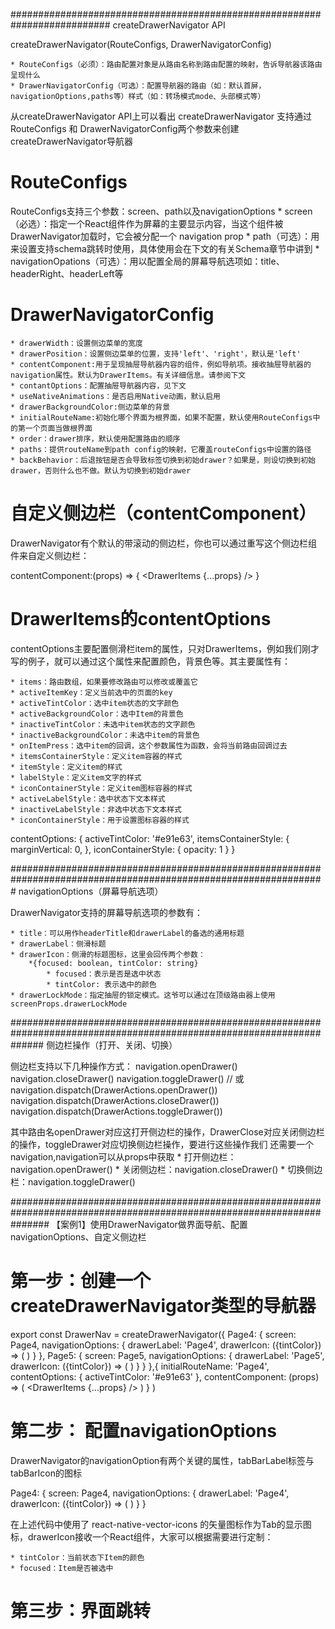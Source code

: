 ##########################################################################
createDrawerNavigator API

createDrawerNavigator(RouteConfigs, DrawerNavigatorConfig)

    * RouteConfigs（必须）：路由配置对象是从路由名称到路由配置的映射，告诉导航器该路由呈现什么
    * DrawerNavigatorConfig（可选）：配置导航器的路由（如：默认首屏，navigationOptions,paths等）样式（如：转场模式mode、头部模式等）

从createDrawerNavigator API上可以看出 createDrawerNavigator 支持通过 RouteConfigs 和 DrawerNavigatorConfig两个参数来创建createDrawerNavigator导航器

# RouteConfigs

RouteConfigs支持三个参数：screen、path以及navigationOptions
    * screen（必选）：指定一个React组件作为屏幕的主要显示内容，当这个组件被DrawerNavigator加载时，它会被分配一个 navigation prop
    * path（可选）：用来设置支持schema跳转时使用，具体使用会在下文的有关Schema章节中讲到
    * navigationOpations（可选）：用以配置全局的屏幕导航选项如：title、headerRight、headerLeft等

# DrawerNavigatorConfig
    * drawerWidth：设置侧边菜单的宽度
    * drawerPosition：设置侧边菜单的位置，支持'left'、'right'，默认是'left'
    * contentComponent:用于呈现抽屉导航器内容的组件，例如导航项。接收抽屉导航器的navigation属性。默认为DrawerItems。有关详细信息。请参阅下文
    * contantOptions：配置抽屉导航器内容，见下文
    * useNativeAnimations：是否启用Native动画，默认启用
    * drawerBackgroundColor:侧边菜单的背景
    * initialRouteName:初始化哪个界面为根界面，如果不配置，默认使用RouteConfigs中的第一个页面当做根界面
    * order：drawer排序，默认使用配置路由的顺序
    * paths：提供routeName到path config的映射，它覆盖routeConfigs中设置的路径
    * backBehavior：后退按钮是否会导致标签切换到初始drawer？如果是，则设切换到初始drawer，否则什么也不做。默认为切换到初始drawer

# 自定义侧边栏（contentComponent）

DrawerNavigator有个默认的带滚动的侧边栏，你也可以通过重写这个侧边栏组件来自定义侧边栏：

contentComponent:(props) => {
    <ScrollView>
        <SafeAreaView>
            <DrawerItems {...props} />
        </SafeAreaView>
    </ScrollView>
}

# DrawerItems的contentOptions

contentOptions主要配置侧滑栏item的属性，只对DrawerItems，例如我们刚才写的例子，就可以通过这个属性来配置颜色，背景色等。其主要属性有：

    * items：路由数组，如果要修改路由可以修改或覆盖它
    * activeItemKey：定义当前选中的页面的key
    * activeTintColor：选中item状态的文字颜色
    * activeBackgroundColor：选中Item的背景色
    * inactiveTintColor：未选中item状态的文字颜色
    * inactiveBackgroundColor：未选中item的背景色
    * onItemPress：选中item的回调，这个参数属性为函数，会将当前路由回调过去
    * itemsContainerStyle：定义item容器的样式
    * itemStyle：定义item的样式
    * labelStyle：定义item文字的样式
    * iconContainerStyle：定义item图标容器的样式
    * activeLabelStyle：选中状态下文本样式
    * inactiveLabelStyle：非选中状态下文本样式
    * iconContainerStyle：用于设置图标容器的样式

contentOptions: {
    activeTintColor: '#e91e63',
    itemsContainerStyle: {
        marginVertical: 0,
    },
    iconContainerStyle: {
        opacity: 1
    }
}

#################################################################################################################
navigationOptions（屏幕导航选项）

DrawerNavigator支持的屏幕导航选项的参数有：

    * title：可以用作headerTitle和drawerLabel的备选的通用标题
    * drawerLabel：侧滑标题
    * drawerIcon：侧滑的标题图标，这里会回传两个参数：
        *{focused: boolean, tintColor: string}
            * focused：表示是否是选中状态
            * tintColor: 表示选中的颜色
    * drawerLockMode：指定抽屉的锁定模式。这爷可以通过在顶级路由器上使用 screenProps.drawerLockMode


######################################################################################################################
侧边栏操作（打开、关闭、切换）

侧边栏支持以下几种操作方式：
navigation.openDrawer()
navigation.closeDrawer()
navigation.toggleDrawer()
// 或
navigation.dispatch(DrawerActions.openDrawer())
navigation.dispatch(DrawerActions.closeDrawer())
navigation.dispatch(DrawerActions.toggleDrawer())

其中路由名openDrawer对应这打开侧边栏的操作，DrawerClose对应关闭侧边栏的操作，toggleDrawer对应切换侧边栏操作，要进行这些操作我们
还需要一个navigation,navigation可以从props中获取
    * 打开侧边栏：navigation.openDrawer()
    * 关闭侧边栏：navigation.closeDrawer()
    * 切换侧边栏：navigation.toggleDrawer()

#######################################################################################################################
【案例1】使用DrawerNavigator做界面导航、配置navigationOptions、自定义侧边栏

# 第一步：创建一个createDrawerNavigator类型的导航器

export const DrawerNav = createDrawerNavigator({
    Page4: {
      screen: Page4,
      navigationOptions: {
        drawerLabel: 'Page4',
        drawerIcon: ({tintColor}) => (
            <MaterialIcons name="drafts" size={24} />
        )
      }
    },
    Page5: {
      screen: Page5,
      navigationOptions: {
        drawerLabel: 'Page5',
        drawerIcon: ({tintColor}) => (
            <MaterialIcons name="move-to-inbox" size={24} />
        )
      }
    }
 },{
    initialRouteName: 'Page4',
    contentOptions: {
        activeTintColor: '#e91e63'
    },
    contentComponent: (props) => (
        <ScrollView>
            <SafeAreaView>
                <DrawerItems {...props} />
            </SafeAreaView>
        </ScrollView>
    )
 }
)

# 第二步： 配置navigationOptions

DrawerNavigator的navigationOption有两个关键的属性，tabBarLabel标签与tabBarIcon的图标

Page4: {
  screen: Page4,
  navigationOptions: {
    drawerLabel: 'Page4',
    drawerIcon: ({tintColor}) => (
        <MaterialIcons name="drafts" size={24} />
    )
  }
}

在上述代码中使用了 react-native-vector-icons 的矢量图标作为Tab的显示图标，drawerIcon接收一个React组件，大家可以根据需要进行定制：

    * tintColor：当前状态下Item的颜色
    * focused：Item是否被选中


# 第三步：界面跳转
